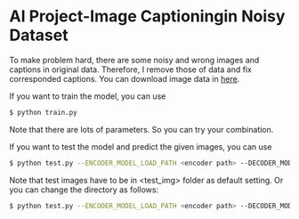 # AI Project-Image Captioningin Noisy Dataset

To make problem hard, there are some noisy and wrong images and captions in original data. 
Therefore, I remove those of data and fix corresponded captions. You can download image data in [here](). 

If you want to train the model, you can use
```bash
$ python train.py    
```
Note that there are lots of parameters. So you can try your combination.

If you want to test the model and predict the given images, you can use
```bash
$ python test.py --ENCODER_MODEL_LOAD_PATH <encoder path> --DECODER_MODEL_LOAD_PATH <decoder_path>
```
Note that test images have to be in <test_img> folder as default setting. Or you can change the directory as follows:
```bash
$ python test.py --ENCODER_MODEL_LOAD_PATH <encoder path> --DECODER_MODEL_LOAD_PATH <decoder path> --test_img_dir <test img dir>
```

